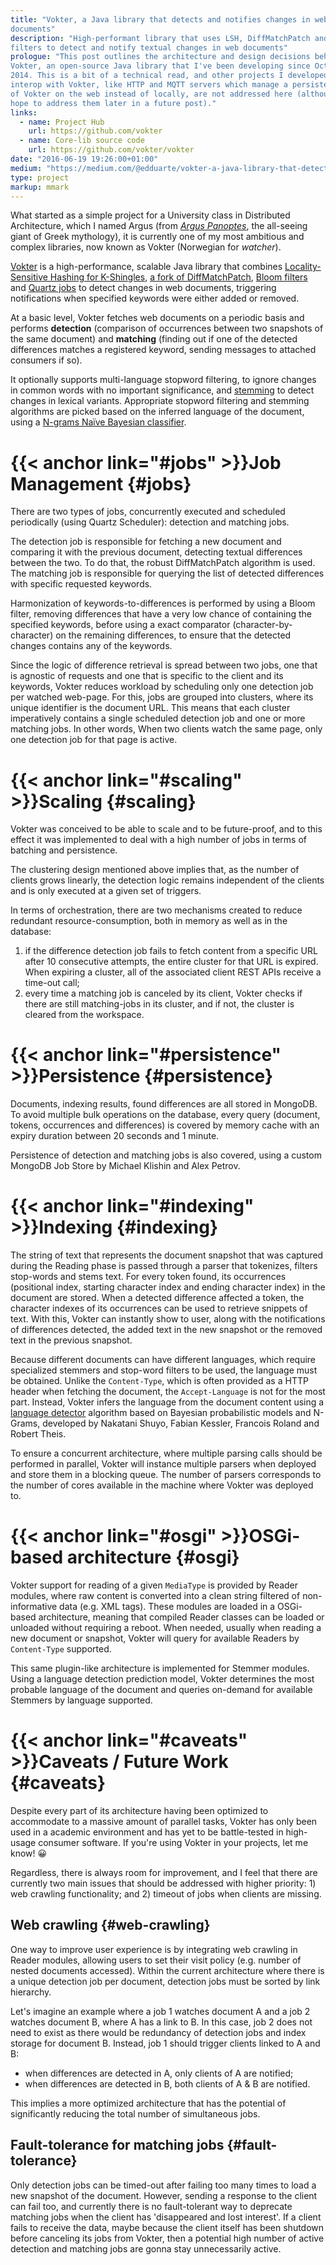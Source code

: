```yaml
---
title: "Vokter, a Java library that detects and notifies changes in web
documents"
description: "High-performant library that uses LSH, DiffMatchPatch and Bloom
filters to detect and notify textual changes in web documents"
prologue: "This post outlines the architecture and design decisions behind
Vokter, an open-source Java library that I've been developing since October
2014. This is a bit of a technical read, and other projects I developed that
interop with Vokter, like HTTP and MQTT servers which manage a persistent state
of Vokter on the web instead of locally, are not addressed here (although I do
hope to address them later in a future post)."
links:
  - name: Project Hub
    url: https://github.com/vokter
  - name: Core-lib source code
    url: https://github.com/vokter/vokter
date: "2016-06-19 19:26:00+01:00"
medium: "https://medium.com/@edduarte/vokter-a-java-library-that-detects-changes-in-web-documents-c4d3d399046d"
type: project
markup: mmark
---
```


What started as a simple project for a University class in Distributed
Architecture, which I named Argus (from [*Argus
Panoptes*](https://en.wikipedia.org/wiki/Argus_Panoptes), the all-seeing giant
of Greek mythology), it is currently one of my most ambitious and complex
libraries, now known as Vokter (Norwegian for *watcher*).

[Vokter](https://github.com/vokter/vokter) is a high-performance, scalable Java
library that combines [Locality-Sensitive Hashing for
K-Shingles](https://github.com/edduarte/near-neighbor-search), [a fork of
DiffMatchPatch](https://github.com/edduarte/indexed-diff-match-patch), [Bloom
filters](https://github.com/google/guava/wiki/HashingExplained#bloomfilter) and
[Quartz jobs](http://www.quartz-scheduler.org) to detect changes in web
documents, triggering notifications when specified keywords were either added or
removed.

At a basic level, Vokter fetches web documents on a periodic basis and performs
**detection** (comparison of occurrences between two snapshots of the same
document) and **matching** (finding out if one of the detected differences
matches a registered keyword, sending messages to attached consumers if so).

It optionally supports multi-language stopword filtering, to ignore changes in
common words with no important significance, and
[stemming](http://snowball.tartarus.org/) to detect changes in lexical variants.
Appropriate stopword filtering and stemming algorithms are picked based on the
inferred language of the document, using a [N-grams Naïve Bayesian
classifier](https://github.com/optimaize/language-detector).


# {{< anchor link="#jobs" >}}Job Management {#jobs}

There are two types of jobs, concurrently executed and scheduled periodically
(using Quartz Scheduler): detection and matching jobs.

The detection job is responsible for fetching a new document and comparing it
with the previous document, detecting textual differences between the two. To
do that, the robust DiffMatchPatch algorithm is used. The matching job is
responsible for querying the list of detected differences with specific
requested keywords.

Harmonization of keywords-to-differences is performed by using a Bloom filter,
removing differences that have a very low chance of containing the specified
keywords, before using a exact comparator (character-by-character) on the
remaining differences, to ensure that the detected changes contains any of the
keywords.

Since the logic of difference retrieval is spread between two jobs, one that is
agnostic of requests and one that is specific to the client and its keywords,
Vokter reduces workload by scheduling only one detection job per watched
web-page. For this, jobs are grouped into clusters, where its unique identifier
is the document URL. This means that each cluster imperatively contains a single
scheduled detection job and one or more matching jobs. In other words, When two
clients watch the same page, only one detection job for that page is active.


# {{< anchor link="#scaling" >}}Scaling {#scaling}

Vokter was conceived to be able to scale and to be future-proof, and to this
effect it was implemented to deal with a high number of jobs in terms of
batching and persistence.

The clustering design mentioned above implies that, as the number of clients
grows linearly, the detection logic remains independent of the clients and is
only executed at a given set of triggers.

In terms of orchestration, there are two mechanisms created to reduce redundant
resource-consumption, both in memory as well as in the database:

1. if the difference detection job fails to fetch content from a specific URL
   after 10 consecutive attempts, the entire cluster for that URL is expired.
   When expiring a cluster, all of the associated client REST APIs receive a
   time-out call;
2. every time a matching job is canceled by its client, Vokter checks if there
   are still matching-jobs in its cluster, and if not, the cluster is cleared
   from the workspace.

# {{< anchor link="#persistence" >}}Persistence {#persistence}

Documents, indexing results, found differences are all stored in MongoDB. To
avoid multiple bulk operations on the database, every query (document, tokens,
occurrences and differences) is covered by memory cache with an expiry duration
between 20 seconds and 1 minute.

Persistence of detection and matching jobs is also covered, using a custom
MongoDB Job Store by Michael Klishin and Alex Petrov.


# {{< anchor link="#indexing" >}}Indexing {#indexing}

The string of text that represents the document snapshot that was captured
during the Reading phase is passed through a parser that tokenizes, filters
stop-words and stems text. For every token found, its occurrences (positional
index, starting character index and ending character index) in the document are
stored. When a detected difference affected a token, the character indexes of
its occurrences can be used to retrieve snippets of text. With this, Vokter can
instantly show to user, along with the notifications of differences detected,
the added text in the new snapshot or the removed text in the previous snapshot.

Because different documents can have different languages, which require
specialized stemmers and stop-word filters to be used, the language must be
obtained. Unlike the ``Content-Type``, which is often provided as a HTTP header
when fetching the document, the ``Accept-Language`` is not for the most part.
Instead, Vokter infers the language from the document content using a [language
detector](https://github.com/optimaize/language-detector) algorithm based on
Bayesian probabilistic models and N-Grams, developed by Nakatani Shuyo, Fabian
Kessler, Francois Roland and Robert Theis.

To ensure a concurrent architecture, where multiple parsing calls should be
performed in parallel, Vokter will instance multiple parsers when deployed and
store them in a blocking queue. The number of parsers corresponds to the number
of cores available in the machine where Vokter was deployed to.


# {{< anchor link="#osgi" >}}OSGi-based architecture {#osgi}

Vokter support for reading of a given ``MediaType`` is provided by Reader
modules, where raw content is converted into a clean string filtered of non-
informative data (e.g. XML tags). These modules are loaded in a OSGi-based
architecture, meaning that compiled Reader classes can be loaded or unloaded
without requiring a reboot. When needed, usually when reading a new document or
snapshot, Vokter will query for available Readers by ``Content-Type`` supported.

This same plugin-like architecture is implemented for Stemmer modules. Using a
language detection prediction model, Vokter determines the most probable
language of the document and queries on-demand for available Stemmers by
language supported.


# {{< anchor link="#caveats" >}}Caveats / Future Work {#caveats}

Despite every part of its architecture having been optimized to accommodate to a
massive amount of parallel tasks, Vokter has only been used in a academic
environment and has yet to be battle-tested in high-usage consumer software. If
you're using Vokter in your projects, let me know! 😀

Regardless, there is always room for improvement, and I feel that there are
currently two main issues that should be addressed with higher priority: 1) web
crawling functionality; and 2) timeout of jobs when clients are missing.

## Web crawling {#web-crawling}

One way to improve user experience is by integrating web crawling in Reader
modules, allowing users to set their visit policy (e.g. number of nested
documents accessed). Within the current architecture where there is a unique
detection job per document, detection jobs must be sorted by link hierarchy.

Let's imagine an example where a job 1 watches document A and a job 2 watches
document B, where A has a link to B. In this case, job 2 does not need to exist
as there would be redundancy of detection jobs and index storage for document B.
Instead, job 1 should trigger clients linked to A and B:

- when differences are detected in A, only clients of A are notified;
- when differences are detected in B, both clients of A & B are notified.

This implies a more optimized architecture that has the potential of
significantly reducing the total number of simultaneous jobs.

## Fault-tolerance for matching jobs {#fault-tolerance}

Only detection jobs can be timed-out after failing too many times to load a new
snapshot of the document. However, sending a response to the client can fail
too, and currently there is no fault-tolerant way to deprecate matching jobs
when the client has 'disappeared and lost interest'. If a client fails to
receive the data, maybe because the client itself has been shutdown before
canceling its jobs from Vokter, then a potential high number of active detection
and matching jobs are gonna stay unnecessarily active.

